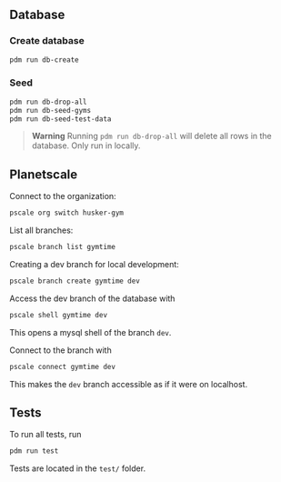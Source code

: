 ## Database

### Create database

```bash
pdm run db-create
```

### Seed

```bash
pdm run db-drop-all
pdm run db-seed-gyms
pdm run db-seed-test-data
```

> **Warning**
> Running `pdm run db-drop-all` will delete all rows in the database. Only run in locally.

## Planetscale

Connect to the organization:

```bash
pscale org switch husker-gym
```

List all branches:

```bash
pscale branch list gymtime
```

Creating a dev branch for local development:

```bash
pscale branch create gymtime dev
```

Access the dev branch of the database with

```bash
pscale shell gymtime dev
```

This opens a mysql shell of the branch `dev`.

Connect to the branch with

```bash
pscale connect gymtime dev
```

This makes the `dev` branch accessible as if it were on localhost.

## Tests

To run all tests, run

```bash
pdm run test
```

Tests are located in the `test/` folder.